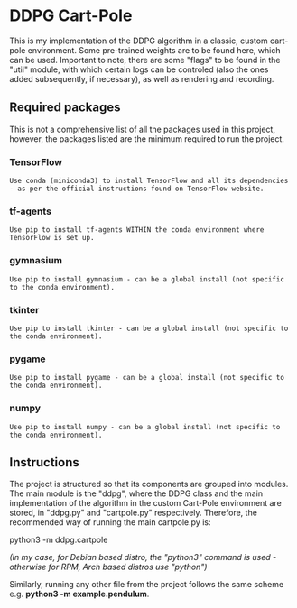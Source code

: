 # DDPG Cart-Pole
This is my implementation of the DDPG algorithm in a classic, custom cart-pole environment.
Some pre-trained weights are to be found here, which can be used.
Important to note, there are some "flags" to be found in the "util" module, with which certain logs can be controled (also the ones added subsequently, if necessary), as well as rendering and recording.

## Required packages
This is not a comprehensive list of all the packages used in this project, however, the packages listed are the minimum required to run the project.
### TensorFlow
    Use conda (miniconda3) to install TensorFlow and all its dependencies - as per the official instructions found on TensorFlow website.
### tf-agents
    Use pip to install tf-agents WITHIN the conda environment where TensorFlow is set up.
### gymnasium
    Use pip to install gymnasium - can be a global install (not specific to the conda environment).
### tkinter
    Use pip to install tkinter - can be a global install (not specific to the conda environment).
### pygame
    Use pip to install pygame - can be a global install (not specific to the conda environment).
### numpy
    Use pip to install numpy - can be a global install (not specific to the conda environment).

## Instructions
The project is structured so that its components are grouped into modules.
The main module is the "ddpg", where the DDPG class and the main implementation of the algorithm in the custom Cart-Pole environment are stored, in "ddpg.py" and "cartpole.py" respectively.
Therefore, the recommended way of running the main cartpole.py is:

python3 -m ddpg.cartpole

*(In my case, for Debian based distro, the "python3" command is used - otherwise for RPM, Arch based distros use "python")*

Similarly, running any other file from the project follows the same scheme e.g. **python3 -m example.pendulum**.


